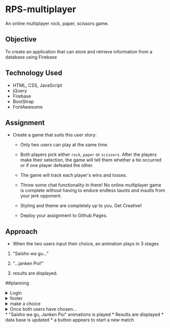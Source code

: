 # RPS-multiplayer
An online multiplayer rock, paper, scissors game.

## Objective
To create an application that can store and retrieve information from a database using Firebase

## Technology Used
* HTML, CSS, JavaScript
* jQuery
* Firebase
* BootStrap
* FontAwesome

## Assignment
* Create a game that suits this user story:

  * Only two users can play at the same time.

  * Both players pick either `rock`, `paper` or `scissors`. After the players make their selection, the game will tell them whether a tie occurred or if one player defeated the other.

  * The game will track each player's wins and losses.

  * Throw some chat functionality in there! No online multiplayer game is complete without having to endure endless taunts and insults from your jerk opponent.

  * Styling and theme are completely up to you. Get Creative!

  * Deploy your assignment to Github Pages.

## Approach

* When the two users input their choice, an animation plays in 3 stages 
1. "Saisho wa gu..." 

2. "...janken Poi!"

3. results are displayed.

##planning

<details>
    <summary>Login</summary>
    * User inputs their name
    * A new user object is added to an array of users
    ** This array has 5 properties: username (string), wins(int), loses(int), choice(string/num), isPaired(bool)
</details>
<details>
    <summary>footer</summary>
    * Each page has a footer that contains the current online users. Upon hover a tooltip appears that displays that player's current wins and loses
</details>
<details>
    <summary>make a choice</summary>
    * Upon login a navbar is displayed that shows the user and their current score with a logout btn
    * The user and their opponent's name is displayed
    * Under the name is a container element that will display their choice with a message that says "you have not yet choosen" and "username has not yet chosen" that will change once a choice has been made 
    * under the players is a div that holds the choices that when clicked will store the user's choice 
</details>
<details>
    <summary>Once both users have chosen...<summary>
    * "Saisho wa gu, Janken Poi" animations is played
    * Results are displayed
    * data base is updated 
    * a button appears to start a new match
</details>